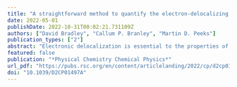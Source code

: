 ```yaml
---
title: "A straightforward method to quantify the electron-delocalizing ability of π-conjugated molecules"
date: 2022-05-01
publishDate: 2022-10-31T00:02:21.731109Z
authors: ["David Bradley", "Callum P. Branley", "Martin D. Peeks"]
publication_types: ["2"]
abstract: "Electronic delocalization is essential to the properties of π-conjugated molecules. We introduce the inter-fragment delocalization index (IFDI) as an easy-to-use computational method for quantifying the electronic delocalization in π-conjugated oligomers and molecular wire models. We show that the IFDI is related to the torsion barriers of π-conjugated dimers, and to the single-molecule conductance of several π-conjugated fragments. The IFDI is a useful screening technique for comparing different π-conjugated subunits as components in organic electronics, since it can quantify the influence of substitution position, structure, and (anti)aromaticity on delocalization."
featured: false
publication: "*Physical Chemistry Chemical Physics*"
url_pdf: "https://pubs.rsc.org/en/content/articlelanding/2022/cp/d2cp01497a"
doi: "10.1039/D2CP01497A"
---
```


